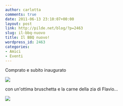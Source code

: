 ```yaml
---
author: carlotta
comments: true
date: 2011-06-13 23:10:07+00:00
layout: post
link: http://pilde.net/blog/?p=2463
slug: il-bbq-nuovo
title: Il BBQ nuovo!
wordpress_id: 2463
categories:
- Amici
- Eventi
---
```


Comprato e subito inaugurato

[![](http://pilde.net/blog/wp-content/uploads/2011/06/bbq.jpg)](http://None)

con un'ottima bruschetta e la carne della zia di Flavio...

[![](http://pilde.net/blog/wp-content/uploads/2011/06/bruschetta.jpg)](http://None)
